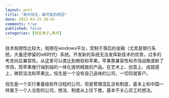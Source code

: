```yaml
---
layout: post
title: "离开恒生，最可能的原因"
date: 2012-03-15 20:42
comments: true
published: false
categories: [恒生电子,离开]
---
```

技术局限性比较大，局限在windows平台，受制于落后的金融（尤其是银行系统，大量还停留的ie6时代）系统。开发新的系统无法发挥新技术的优势，过多的考虑向后兼容性。从这里可以类比到微软和苹果。苹果靠兼容性和市场战略垄断了市场，而苹果推行端到端的一体化提供精致的产品。在艺术上、创意上、成就感上，微软没法和苹果比。恒生是一个没有自己品味的公司，一切将就客户。

恒生是一个实行重量级软件过程的公司，但是管理混乱没有制度，基本上和中国一样属于一个人治型的公司。想法、制度从上往下推，基本不关心员工的想法。
